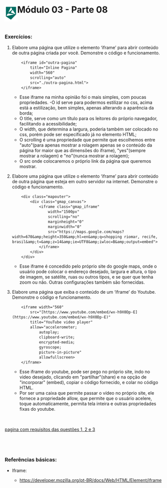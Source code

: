 <div display="flex">
    <img src="../assets/alpha-logo.png" width="40px" align="left"/>
    <h1>Módulo 03 - Parte 08</h1>
</div>

&nbsp;
### Exercícios:

1. Elabore uma página que utilize o elemento ‘iframe’ para abrir conteúdo de outra página criada por você. Demonstre o código e funcionamento.
    ```
        <iframe id="outra-pagina"
            title="Inline Pagina"
            width="560"
            scrolling="auto"
            src="./outra-pagina.html">
        </iframe>
    ```

    - Esse iframe na minha opinião foi o mais simples, com poucas propriedades.
    -O id serve para podermos estilizar no css, acima está a estilização, bem simples, apenas alterando a aparência da borda;
    - O title, serve como um título para os leitores do próprio navegador, facilitando a acessibilidade;
    - O width, que determina a largura, poderia também ser colocado no css, porém pode ser especificado já no elemento HTML;
    - O scrolling é uma propriedade que permite que escolhemos entre "auto"(para apenas mostrar a rolagem apenas se o conteúdo da página for maior que as dimensões do iframe), "yes"(sempre mostrar a rolagem) e "no"(nunca mostrar a rolagem);
    - O src onde colocaremos o próprio link da página que queremos mostrar.

1. Elabore uma página que utilize o elemento ‘iframe’ para abrir conteúdo de outra página que esteja em outro servidor na internet. Demonstre o código e funcionamento.

    ```
        <div class="mapouter">
            <div class="gmap_canvas">
                <iframe class="gmap_iframe"
                    width="1500px"
                    scrolling="no"
                    marginheight="0"
                    marginwidth="0"
                    src="https://maps.google.com/maps?width=670&amp;height=350&amp;hl=en&amp;q=shopping riomar, recife, brasil&amp;t=&amp;z=14&amp;ie=UTF8&amp;iwloc=B&amp;output=embed">
                </iframe>
            </div>
        </div>
    ```

    - Esse iframe é concedido pelo próprio site do google maps, onde o usuário pode colocar o endereço desejado, largura e altura, o tipo de imagem, se satélite, ruas ou outros tipos, e se quer que tenha zoom ou não. Outras configurações também são fornecidas.


1. Elabore uma página que exiba o conteúdo de um ‘iframe’ do Youtube. Demonstre o código e funcionamento.

    ```
        <iframe width="560"
            src="[https://www.youtube.com/embed/wx-h9X0Dp-E](https://www.youtube.com/embed/wx-h9X0Dp-E)"
            title="YouTube video player"
            allow="accelerometer;
                autoplay;
                clipboard-write;
                encrypted-media;
                gyroscope;
                picture-in-picture"
                allowfullscreen>
        </iframe>
    ```

    - Esse iframe do youtube, pode ser pego no próprio site, indo no video desejado, clicando em "partilhar"(share) e na opção de "incorporar" (embed), copiar o código fornecido, e colar no código HTML.
    - Por ser uma caixa que permite passar o vídeo no próprio site, ele fornece a propriedade allow, que permite que o usuário acelere, toque automaticamente, permita tela inteira e outras propriedades fixas do youtube.<br><br><br>

[pagina com requisitos das questões 1, 2 e 3](./index.html)

&nbsp;
---

### Referências básicas:

- Iframe:

    - https://developer.mozilla.org/pt-BR/docs/Web/HTML/Element/iframe